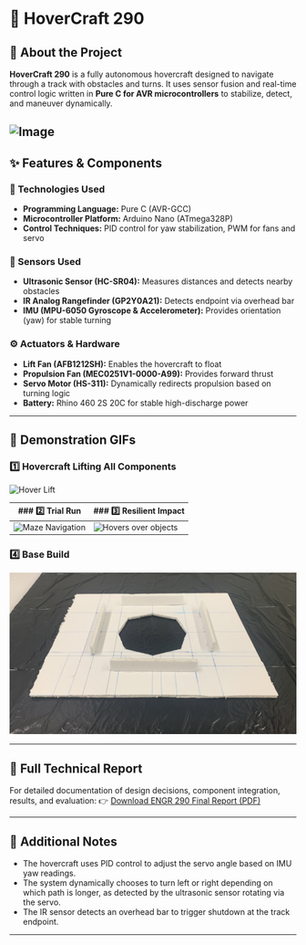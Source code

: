 # 🚀 HoverCraft 290

## 📌 About the Project
**HoverCraft 290** is a fully autonomous hovercraft designed to navigate through a track with obstacles and turns. It uses sensor fusion and real-time control logic written in **Pure C for AVR microcontrollers** to stabilize, detect, and maneuver dynamically.

![Image](https://github.com/user-attachments/assets/14433d42-9568-49f8-953d-2b6cb394bbae)
---

## ✨ Features & Components

### 🔧 Technologies Used
- **Programming Language:** Pure C (AVR-GCC)
- **Microcontroller Platform:** Arduino Nano (ATmega328P)
- **Control Techniques:** PID control for yaw stabilization, PWM for fans and servo

### 📡 Sensors Used
- **Ultrasonic Sensor (HC-SR04):** Measures distances and detects nearby obstacles
- **IR Analog Rangefinder (GP2Y0A21):** Detects endpoint via overhead bar
- **IMU (MPU-6050 Gyroscope & Accelerometer):** Provides orientation (yaw) for stable turning

### ⚙️ Actuators & Hardware
- **Lift Fan (AFB1212SH):** Enables the hovercraft to float
- **Propulsion Fan (MEC0251V1-0000-A99):** Provides forward thrust
- **Servo Motor (HS-311):** Dynamically redirects propulsion based on turning logic
- **Battery:** Rhino 460 2S 20C for stable high-discharge power

---

## 🎥 Demonstration GIFs

### 1️⃣ Hovercraft Lifting All Components
![Hover Lift](https://github.com/FabioKoshy/HoverCraft-290-/blob/main/Hovering%20.gif)

| ### 2️⃣ Trial Run |### 3️⃣ Resilient Impact |
|------------------|------------------------|
| ![Maze Navigation](https://github.com/FabioKoshy/HoverCraft-290-/blob/main/Hovercraft%20demo.gif) | ![Hovers over objects](https://github.com/FabioKoshy/HoverCraft-290-/blob/main/Resilient%20impact.gif) |

### 4️⃣ Base Build
![Base Build](https://github.com/FabioKoshy/HoverCraft-290-/blob/main/Base%20Build.jpg)

---

## 📄 Full Technical Report

For detailed documentation of design decisions, component integration, results, and evaluation:
👉 [Download ENGR 290 Final Report (PDF)](https://github.com/FabioKoshy/HoverCraft-290-/blob/main/ENGR%20290%20FALL%202024%20Project%20Team2.pdf)

---

## 📝 Additional Notes
- The hovercraft uses PID control to adjust the servo angle based on IMU yaw readings.
- The system dynamically chooses to turn left or right depending on which path is longer, as detected by the ultrasonic sensor rotating via the servo.
- The IR sensor detects an overhead bar to trigger shutdown at the track endpoint.

---

